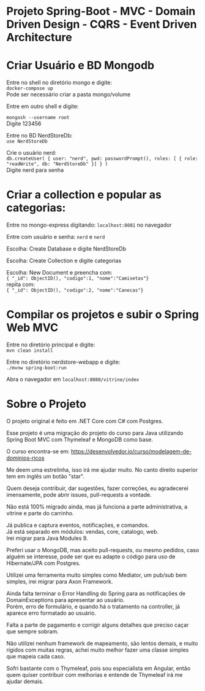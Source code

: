 # Projeto Spring-Boot - MVC - Domain Driven Design - CQRS - Event Driven Architecture

# Criar Usuário e BD Mongodb 

Entre no shell no diretório mongo e digite:  
`docker-compose up`  
Pode ser necessário criar a pasta mongo/volume  

Entre em outro shell e digite:  

`mongosh --username root`  
Digite 123456

Entre no BD NerdStoreDb:  
`use NerdStoreDb`  

Crie o usuário nerd:  
`db.createUser( { user: "nerd", pwd: passwordPrompt(), roles: [ { role: "readWrite", db: "NerdStoreDb" }] } )`  
Digite nerd para senha  

# Criar a collection e popular as categorias:  

Entre no mongo-express digitando: `localhost:8081` no navegador

Entre com usuário e senha: `nerd` e `nerd`

Escolha: Create Database e digite NerdStoreDb

Escolha: Create Collection e digite categorias

Escolha: New Document e preencha com:  
`{ "_id": ObjectID(), "codigo":1, "nome":"Camisetas"}`  
repita com:  
`{ "_id": ObjectID(), "codigo":2, "nome":"Canecas"}`  

# Compilar os projetos e subir o Spring Web MVC

Entre no diretório principal e digite:  
`mvn clean install`

Entre no diretório nerdstore-webapp e digite:  
`./mvnw spring-boot:run`

Abra o navegador em `localhost:8080/vitrine/index`  


# Sobre o Projeto


O projeto original é feito em .NET Core com C# com Postgres.  

Esse projeto é uma migração do projeto do curso para Java utilizando Spring Boot MVC com Thymeleaf e MongoDB como base.  

O curso encontra-se em: https://desenvolvedor.io/curso/modelagem-de-dominios-ricos  

Me deem uma estrelinha, isso irá me ajudar muito. No canto direito superior tem em inglês um botão "star".  

Quem deseja contribuir, dar sugestões, fazer correções, eu agradecerei imensamente, pode abrir issues, pull-requests a vontade.  

Não está 100% migrado ainda, mas já funciona a parte administrativa, a vitrine e parte do carrinho.  

Já publica e captura eventos, notificações, e comandos.  
Já está separado em módulos: vendas, core, catalogo, web.  
Irei migrar para Java Modules 9.  

Preferi usar o MongoDB, mas aceito pull-requests, ou mesmo pedidos, caso alguém se interesse, pode ser que eu adapte o código para uso de Hibernate/JPA com Postgres.  

Utilizei uma ferramenta muito simples como Mediator, um pub/sub bem simples, irei migrar para Axon Framework.  

Ainda falta terminar o Error Handling do Spring para as notificações de DomainExceptions para apresentar ao usuário.  
Porém, erro de formulário, e quando há o tratamento na controller, já aparece erro formatado ao usuário.  

Falta a parte de pagamento e corrigir alguns detalhes que preciso caçar que sempre sobram.  

Não utilizei nenhum framework de mapeamento, são lentos demais, e muito rígidos com muitas regras, achei muito melhor fazer uma classe simples que mapeia cada caso.  

Sofri bastante com o Thymeleaf, pois sou especialista em Angular, então quem quiser contribuir com melhorias e entende de Thymeleaf irá me ajudar demais.  
